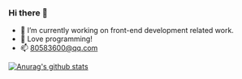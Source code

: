 ### Hi there 👋

- 🔭 I’m currently working on front-end development related work.
- 🌱 Love programming!
- 📫 80583600@qq.com

[![Anurag's github stats](https://github-readme-stats.vercel.app/api?username=bxm0927)](https://github.com/bxm0927)

<!--
**bxm0927/bxm0927** is a ✨ _special_ ✨ repository because its `README.md` (this file) appears on your GitHub profile.

Here are some ideas to get you started:

- 🔭 I’m currently working on ...
- 🌱 I’m currently learning ...
- 👯 I’m looking to collaborate on ...
- 🤔 I’m looking for help with ...
- 💬 Ask me about ...
- 📫 How to reach me: ...
- 😄 Pronouns: ...
- ⚡ Fun fact: ...
-->
